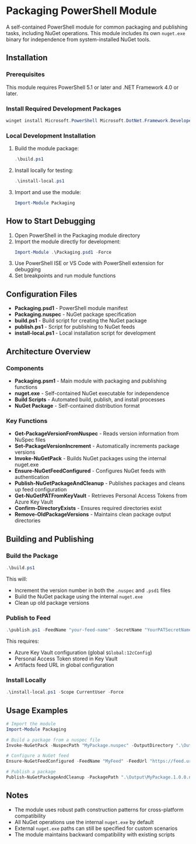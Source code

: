 # Packaging PowerShell Module

A self-contained PowerShell module for common packaging and publishing tasks, including NuGet operations. This module includes its own `nuget.exe` binary for independence from system-installed NuGet tools.

## Installation

### Prerequisites

This module requires PowerShell 5.1 or later and .NET Framework 4.0 or later.

### Install Required Development Packages

```powershell
winget install Microsoft.PowerShell Microsoft.DotNet.Framework.DeveloperPack_4
```

### Local Development Installation

1. Build the module package:
   ```powershell
   .\build.ps1
   ```

2. Install locally for testing:
   ```powershell
   .\install-local.ps1
   ```

3. Import and use the module:
   ```powershell
   Import-Module Packaging
   ```

## How to Start Debugging

1. Open PowerShell in the Packaging module directory
2. Import the module directly for development:
   ```powershell
   Import-Module .\Packaging.psd1 -Force
   ```
3. Use PowerShell ISE or VS Code with PowerShell extension for debugging
4. Set breakpoints and run module functions

## Configuration Files

- **Packaging.psd1** - PowerShell module manifest
- **Packaging.nuspec** - NuGet package specification
- **build.ps1** - Build script for creating the NuGet package
- **publish.ps1** - Script for publishing to NuGet feeds
- **install-local.ps1** - Local installation script for development

## Architecture Overview

### Components

- **Packaging.psm1** - Main module with packaging and publishing functions
- **nuget.exe** - Self-contained NuGet executable for independence
- **Build Scripts** - Automated build, publish, and install processes
- **NuGet Package** - Self-contained distribution format

### Key Functions

- **Get-PackageVersionFromNuspec** - Reads version information from NuSpec files
- **Set-PackageVersionIncrement** - Automatically increments package versions
- **Invoke-NuGetPack** - Builds NuGet packages using the internal nuget.exe
- **Ensure-NuGetFeedConfigured** - Configures NuGet feeds with authentication
- **Publish-NuGetPackageAndCleanup** - Publishes packages and cleans up feed configuration
- **Get-NuGetPATFromKeyVault** - Retrieves Personal Access Tokens from Azure Key Vault
- **Confirm-DirectoryExists** - Ensures required directories exist
- **Remove-OldPackageVersions** - Maintains clean package output directories

## Building and Publishing

### Build the Package

```powershell
.\build.ps1
```

This will:
- Increment the version number in both the `.nuspec` and `.psd1` files
- Build the NuGet package using the internal `nuget.exe`
- Clean up old package versions

### Publish to Feed

```powershell
.\publish.ps1 -FeedName "your-feed-name" -SecretName "YourPATSecretName"
```

This requires:
- Azure Key Vault configuration (global `$Global:12cConfig`)
- Personal Access Token stored in Key Vault
- Artifacts feed URL in global configuration

### Install Locally

```powershell
.\install-local.ps1 -Scope CurrentUser -Force
```

## Usage Examples

```powershell
# Import the module
Import-Module Packaging

# Build a package from a nuspec file
Invoke-NuGetPack -NuspecPath "MyPackage.nuspec" -OutputDirectory ".\Output"

# Configure a NuGet feed
Ensure-NuGetFeedConfigured -FeedName "MyFeed" -FeedUrl "https://feed.url" -PAT "your-pat"

# Publish a package
Publish-NuGetPackageAndCleanup -PackagePath ".\Output\MyPackage.1.0.0.nupkg" -FeedName "MyFeed"
```

## Notes

- The module uses robust path construction patterns for cross-platform compatibility
- All NuGet operations use the internal `nuget.exe` by default
- External `nuget.exe` paths can still be specified for custom scenarios
- The module maintains backward compatibility with existing scripts